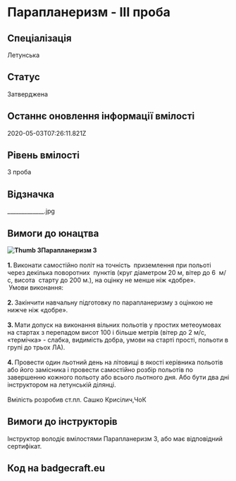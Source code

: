 # Парапланеризм - ІІІ проба

## Спеціалізація

Летунська

## Статус

Затверджена

## Останнє оновлення інформації вмілості

2020-05-03T07:26:11.821Z

## Рівень вмілості

3 проба

## Відзначка

_____________.jpg

## Вимоги до юнацтва

<div><b><img alt="Thumb              3" src="/uploads/textareas/bootsy/image/28/small______________3.png">Парапланеризм 3&nbsp;</b></div><div><br></div><div><b>1. </b>Виконати самостійно політ на точність &nbsp;приземлення при польоті через декілька поворотних &nbsp;пунктів (круг діаметром 20 м, вітер до 6 &nbsp;м/с, висота &nbsp;старту до 200 м.), на оцінку не менше ніж «добре».</div><div><b>&nbsp;</b>Умови виконання:</div><div><b><br>2. </b>Закінчити навчальну підготовку по парапланеризму з оцінкою не нижче ніж «добре».</div><div><b><br>3. </b>Мати допуск на виконання вільних польотів у простих метеоумовах на стартах з перепадом висот 100 і більше метрів (вітер до 2 м/с, «термічка» - слабка, видимість добра, умови на старті прості, польоти в групі до трьох ЛА).</div><div><b><br>4. </b>Провести один льотний день на літовищі в якості керівника польотів або його замісника і провести самостійно розбір польотів по завершенню кожного польоту або всього льотного дня. Або бути два дні інструктором на летунській ділянці.</div><div><br></div><div>Вмілість розробив ст.пл. Сашко Крисілич,ЧоК</div>

## Вимоги до інструкторів

Інструктор володіє вмілостями Парапланеризм&nbsp;3, або має відповідний сертифікат.

## Код на badgecraft.eu

